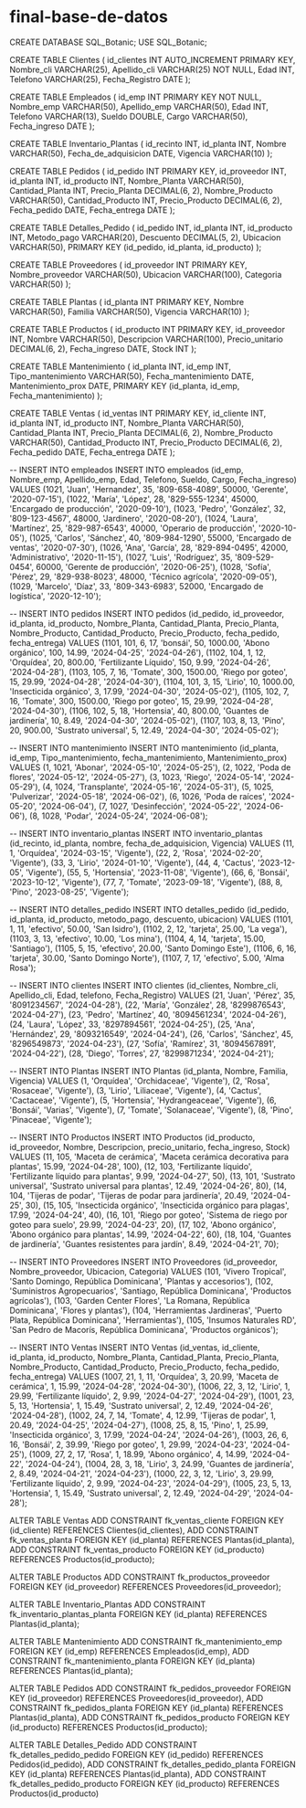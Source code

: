 # final-base-de-datos
CREATE DATABASE SQL_Botanic; USE SQL_Botanic;

CREATE TABLE Clientes ( id_clientes INT AUTO_INCREMENT PRIMARY KEY, Nombre_cli VARCHAR(25), Apellido_cli VARCHAR(25) NOT NULL, Edad INT, Telefono VARCHAR(25), Fecha_Registro DATE );

CREATE TABLE Empleados ( id_emp INT PRIMARY KEY NOT NULL, Nombre_emp VARCHAR(50), Apellido_emp VARCHAR(50), Edad INT, Telefono VARCHAR(13), Sueldo DOUBLE, Cargo VARCHAR(50), Fecha_ingreso DATE );

CREATE TABLE Inventario_Plantas ( id_recinto INT, id_planta INT, Nombre VARCHAR(50), Fecha_de_adquisicion DATE, Vigencia VARCHAR(10) );

CREATE TABLE Pedidos ( id_pedido INT PRIMARY KEY, id_proveedor INT, id_planta INT, id_producto INT, Nombre_Planta VARCHAR(50), Cantidad_Planta INT, Precio_Planta DECIMAL(6, 2), Nombre_Producto VARCHAR(50), Cantidad_Producto INT, Precio_Producto DECIMAL(6, 2), Fecha_pedido DATE, Fecha_entrega DATE );

CREATE TABLE Detalles_Pedido ( id_pedido INT, id_planta INT, id_producto INT, Metodo_pago VARCHAR(20), Descuento DECIMAL(5, 2), Ubicacion VARCHAR(50), PRIMARY KEY (id_pedido, id_planta, id_producto) );

CREATE TABLE Proveedores ( id_proveedor INT PRIMARY KEY, Nombre_proveedor VARCHAR(50), Ubicacion VARCHAR(100), Categoria VARCHAR(50) );

CREATE TABLE Plantas ( id_planta INT PRIMARY KEY, Nombre VARCHAR(50), Familia VARCHAR(50), Vigencia VARCHAR(10) );

CREATE TABLE Productos ( id_producto INT PRIMARY KEY, id_proveedor INT, Nombre VARCHAR(50), Descripcion VARCHAR(100), Precio_unitario DECIMAL(6, 2), Fecha_ingreso DATE, Stock INT );

CREATE TABLE Mantenimiento ( id_planta INT, id_emp INT, Tipo_mantenimiento VARCHAR(50), Fecha_mantenimiento DATE, Mantenimiento_prox DATE, PRIMARY KEY (id_planta, id_emp, Fecha_mantenimiento) );

CREATE TABLE Ventas ( id_ventas INT PRIMARY KEY, id_cliente INT, id_planta INT, id_producto INT, Nombre_Planta VARCHAR(50), Cantidad_Planta INT, Precio_Planta DECIMAL(6, 2), Nombre_Producto VARCHAR(50), Cantidad_Producto INT, Precio_Producto DECIMAL(6, 2), Fecha_pedido DATE, Fecha_entrega DATE );

-- INSERT INTO empleados INSERT INTO empleados (id_emp, Nombre_emp, Apellido_emp, Edad, Telefono, Sueldo, Cargo, Fecha_ingreso) VALUES (1021, 'Juan', 'Hernandez', 35, '809-658-4089', 50000, 'Gerente', '2020-07-15'), (1022, 'María', 'López', 28, '829-555-1234', 45000, 'Encargado de producción', '2020-09-10'), (1023, 'Pedro', 'González', 32, '809-123-4567', 48000, 'Jardinero', '2020-08-20'), (1024, 'Laura', 'Martínez', 25, '829-987-6543', 40000, 'Operario de producción', '2020-10-05'), (1025, 'Carlos', 'Sánchez', 40, '809-984-1290', 55000, 'Encargado de ventas', '2020-07-30'), (1026, 'Ana', 'García', 28, '829-894-0495', 42000, 'Administrativo', '2020-11-15'), (1027, 'Luis', 'Rodríguez', 35, '809-529-0454', 60000, 'Gerente de producción', '2020-06-25'), (1028, 'Sofía', 'Pérez', 29, '829-938-8023', 48000, 'Técnico agrícola', '2020-09-05'), (1029, 'Marcelo', 'Díaz', 33, '809-343-6983', 52000, 'Encargado de logística', '2020-12-10');

-- INSERT INTO pedidos INSERT INTO pedidos (id_pedido, id_proveedor, id_planta, id_producto, Nombre_Planta, Cantidad_Planta, Precio_Planta, Nombre_Producto, Cantidad_Producto, Precio_Producto, fecha_pedido, fecha_entrega) VALUES (1101, 101, 6, 17, 'bonsái', 50, 1000.00, 'Abono orgánico', 100, 14.99, '2024-04-25', '2024-04-26'), (1102, 104, 1, 12, 'Orquídea', 20, 800.00, 'Fertilizante Líquido', 150, 9.99, '2024-04-26', '2024-04-28'), (1103, 105, 7, 16, 'Tomate', 300, 1500.00, 'Riego por goteo', 15, 29.99, '2024-04-28', '2024-04-30'), (1104, 101, 3, 15, 'Lirio', 10, 1000.00, 'Insecticida orgánico', 3, 17.99, '2024-04-30', '2024-05-02'), (1105, 102, 7, 16, 'Tomate', 300, 1500.00, 'Riego por goteo', 15, 29.99, '2024-04-28', '2024-04-30'), (1106, 102, 5, 18, 'Hortensia', 40, 800.00, 'Guantes de jardinería', 10, 8.49, '2024-04-30', '2024-05-02'), (1107, 103, 8, 13, 'Pino', 20, 900.00, 'Sustrato universal', 5, 12.49, '2024-04-30', '2024-05-02');

-- INSERT INTO mantenimiento INSERT INTO mantenimiento (id_planta, id_emp, Tipo_mantenimiento, fecha_mantenimiento, Mantenimiento_prox) VALUES (1, 1021, 'Abonar', '2024-05-10', '2024-05-25'), (2, 1022, 'Poda de flores', '2024-05-12', '2024-05-27'), (3, 1023, 'Riego', '2024-05-14', '2024-05-29'), (4, 1024, 'Transplante', '2024-05-16', '2024-05-31'), (5, 1025, 'Pulverizar', '2024-05-18', '2024-06-02'), (6, 1026, 'Poda de raíces', '2024-05-20', '2024-06-04'), (7, 1027, 'Desinfección', '2024-05-22', '2024-06-06'), (8, 1028, 'Podar', '2024-05-24', '2024-06-08');

-- INSERT INTO inventario_plantas INSERT INTO inventario_plantas (id_recinto, id_planta, nombre, fecha_de_adquisicion, Vigencia) VALUES (11, 1, 'Orquídea', '2024-03-15', 'Vigente'), (22, 2, 'Rosa', '2024-02-20', 'Vigente'), (33, 3, 'Lirio', '2024-01-10', 'Vigente'), (44, 4, 'Cactus', '2023-12-05', 'Vigente'), (55, 5, 'Hortensia', '2023-11-08', 'Vigente'), (66, 6, 'Bonsái', '2023-10-12', 'Vigente'), (77, 7, 'Tomate', '2023-09-18', 'Vigente'), (88, 8, 'Pino', '2023-08-25', 'Vigente');

-- INSERT INTO detalles_pedido INSERT INTO detalles_pedido (id_pedido, id_planta, id_producto, metodo_pago, descuento, ubicacion) VALUES (1101, 1, 11, 'efectivo', 50.00, 'San Isidro'), (1102, 2, 12, 'tarjeta', 25.00, 'La vega'), (1103, 3, 13, 'efectivo', 10.00, 'Los mina'), (1104, 4, 14, 'tarjeta', 15.00, 'Santiago'), (1105, 5, 15, 'efectivo', 20.00, 'Santo Domingo Este'), (1106, 6, 16, 'tarjeta', 30.00, 'Santo Domingo Norte'), (1107, 7, 17, 'efectivo', 5.00, 'Alma Rosa');

-- INSERT INTO clientes INSERT INTO clientes (id_clientes, Nombre_cli, Apellido_cli, Edad, telefono, Fecha_Registro) VALUES (21, 'Juan', 'Pérez', 35, '8091234567', '2024-04-28'), (22, 'María', 'González', 28, '8299876543', '2024-04-27'), (23, 'Pedro', 'Martínez', 40, '8094561234', '2024-04-26'), (24, 'Laura', 'López', 33, '8297894561', '2024-04-25'), (25, 'Ana', 'Hernández', 29, '8093216549', '2024-04-24'), (26, 'Carlos', 'Sánchez', 45, '8296549873', '2024-04-23'), (27, 'Sofía', 'Ramírez', 31, '8094567891', '2024-04-22'), (28, 'Diego', 'Torres', 27, '8299871234', '2024-04-21');

-- INSERT INTO Plantas INSERT INTO Plantas (id_planta, Nombre, Familia, Vigencia) VALUES (1, 'Orquídea', 'Orchidaceae', 'Vigente'), (2, 'Rosa', 'Rosaceae', 'Vigente'), (3, 'Lirio', 'Liliaceae', 'Vigente'), (4, 'Cactus', 'Cactaceae', 'Vigente'), (5, 'Hortensia', 'Hydrangeaceae', 'Vigente'), (6, 'Bonsái', 'Varias', 'Vigente'), (7, 'Tomate', 'Solanaceae', 'Vigente'), (8, 'Pino', 'Pinaceae', 'Vigente');

-- INSERT INTO Productos INSERT INTO Productos (id_producto, id_proveedor, Nombre, Descripcion, precio_unitario, fecha_ingreso, Stock) VALUES (11, 105, 'Maceta de cerámica', 'Maceta cerámica decorativa para plantas', 15.99, '2024-04-28', 100), (12, 103, 'Fertilizante líquido', 'Fertilizante líquido para plantas', 9.99, '2024-04-27', 50), (13, 101, 'Sustrato universal', 'Sustrato universal para plantas', 12.49, '2024-04-26', 80), (14, 104, 'Tijeras de podar', 'Tijeras de podar para jardinería', 20.49, '2024-04-25', 30), (15, 105, 'Insecticida orgánico', 'Insecticida orgánico para plagas', 17.99, '2024-04-24', 40), (16, 101, 'Riego por goteo', 'Sistema de riego por goteo para suelo', 29.99, '2024-04-23', 20), (17, 102, 'Abono orgánico', 'Abono orgánico para plantas', 14.99, '2024-04-22', 60), (18, 104, 'Guantes de jardinería', 'Guantes resistentes para jardín', 8.49, '2024-04-21', 70);

-- INSERT INTO Proveedores INSERT INTO Proveedores (id_proveedor, Nombre_proveedor, Ubicacion, Categoria) VALUES (101, 'Vivero Tropical', 'Santo Domingo, República Dominicana', 'Plantas y accesorios'), (102, 'Suministros Agropecuarios', 'Santiago, República Dominicana', 'Productos agrícolas'), (103, 'Garden Center Flores', 'La Romana, República Dominicana', 'Flores y plantas'), (104, 'Herramientas Jardineras', 'Puerto Plata, República Dominicana', 'Herramientas'), (105, 'Insumos Naturales RD', 'San Pedro de Macorís, República Dominicana', 'Productos orgánicos');

-- INSERT INTO Ventas INSERT INTO Ventas (id_ventas, id_cliente, id_planta, id_producto, Nombre_Planta, Cantidad_Planta, Precio_Planta, Nombre_Producto, Cantidad_Producto, Precio_Producto, fecha_pedido, fecha_entrega) VALUES (1007, 21, 1, 11, 'Orquídea', 3, 20.99, 'Maceta de cerámica', 1, 15.99, '2024-04-28', '2024-04-30'), (1006, 22, 3, 12, 'Lirio', 1, 29.99, 'Fertilizante líquido', 2, 9.99, '2024-04-27', '2024-04-29'), (1001, 23, 5, 13, 'Hortensia', 1, 15.49, 'Sustrato universal', 2, 12.49, '2024-04-26', '2024-04-28'), (1002, 24, 7, 14, 'Tomate', 4, 12.99, 'Tijeras de podar', 1, 20.49, '2024-04-25', '2024-04-27'), (1008, 25, 8, 15, 'Pino', 1, 25.99, 'Insecticida orgánico', 3, 17.99, '2024-04-24', '2024-04-26'), (1003, 26, 6, 16, 'Bonsái', 2, 39.99, 'Riego por goteo', 1, 29.99, '2024-04-23', '2024-04-25'), (1009, 27, 2, 17, 'Rosa', 1, 18.99, 'Abono orgánico', 4, 14.99, '2024-04-22', '2024-04-24'), (1004, 28, 3, 18, 'Lirio', 3, 24.99, 'Guantes de jardinería', 2, 8.49, '2024-04-21', '2024-04-23'), (1000, 22, 3, 12, 'Lirio', 3, 29.99, 'Fertilizante líquido', 2, 9.99, '2024-04-23', '2024-04-29'), (1005, 23, 5, 13, 'Hortensia', 1, 15.49, 'Sustrato universal', 2, 12.49, '2024-04-29', '2024-04-28');

ALTER TABLE Ventas ADD CONSTRAINT fk_ventas_cliente FOREIGN KEY (id_cliente) REFERENCES Clientes(id_clientes), ADD CONSTRAINT fk_ventas_planta FOREIGN KEY (id_planta) REFERENCES Plantas(id_planta), ADD CONSTRAINT fk_ventas_producto FOREIGN KEY (id_producto) REFERENCES Productos(id_producto);

ALTER TABLE Productos ADD CONSTRAINT fk_productos_proveedor FOREIGN KEY (id_proveedor) REFERENCES Proveedores(id_proveedor);

ALTER TABLE Inventario_Plantas ADD CONSTRAINT fk_inventario_plantas_planta FOREIGN KEY (id_planta) REFERENCES Plantas(id_planta);

ALTER TABLE Mantenimiento ADD CONSTRAINT fk_mantenimiento_emp FOREIGN KEY (id_emp) REFERENCES Empleados(id_emp), ADD CONSTRAINT fk_mantenimiento_planta FOREIGN KEY (id_planta) REFERENCES Plantas(id_planta);

ALTER TABLE Pedidos ADD CONSTRAINT fk_pedidos_proveedor FOREIGN KEY (id_proveedor) REFERENCES Proveedores(id_proveedor), ADD CONSTRAINT fk_pedidos_planta FOREIGN KEY (id_planta) REFERENCES Plantas(id_planta), ADD CONSTRAINT fk_pedidos_producto FOREIGN KEY (id_producto) REFERENCES Productos(id_producto);

ALTER TABLE Detalles_Pedido ADD CONSTRAINT fk_detalles_pedido_pedido FOREIGN KEY (id_pedido) REFERENCES Pedidos(id_pedido), ADD CONSTRAINT fk_detalles_pedido_planta FOREIGN KEY (id_planta) REFERENCES Plantas(id_planta), ADD CONSTRAINT fk_detalles_pedido_producto FOREIGN KEY (id_producto) REFERENCES Productos(id_producto)

